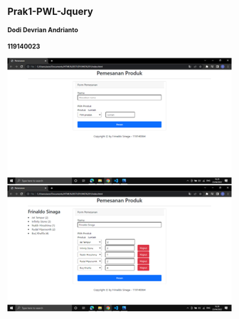 ## Prak1-PWL-Jquery
#### Dodi Devrian Andrianto
#### 119140023

<img src="https://github.com/Sinagafrinaldo/Prak1-PWL-Jquery/blob/main/ss/home.png?raw=true">

<img src="https://github.com/Sinagafrinaldo/Prak1-PWL-Jquery/blob/main/ss/memesan.png?raw=true">
